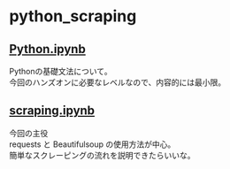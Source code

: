 # python_scraping

## [Python.ipynb](https://github.com/KengoTobita/python_scraping/blob/master/python.ipynb)
Pythonの基礎文法について。<br>
今回のハンズオンに必要なレベルなので、内容的には最小限。<br>

## [scraping.ipynb]()
今回の主役<br>
requests と Beautifulsoup の使用方法が中心。<br>
簡単なスクレーピングの流れを説明できたらいいな。
